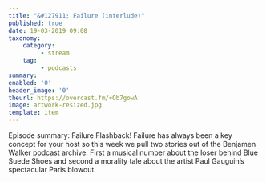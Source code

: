 ```yaml
---
title: "&#127911; Failure (interlude)"
published: true
date: 19-03-2019 09:08
taxonomy:
    category:
         - stream
    tag:
         - podcasts
summary:
enabled: '0'
header_image: '0'
theurl: https://overcast.fm/+Ob7gowA
image: artwork-resized.jpg
template: item
---
```

 
Episode summary: Failure Flashback! Failure has always been a key concept for your host so this week we pull two stories out of the Benjamen Walker podcast archive. First a musical number about the loser behind Blue Suede Shoes and second a morality tale about the artist Paul Gauguin’s spectacular Paris blowout.
